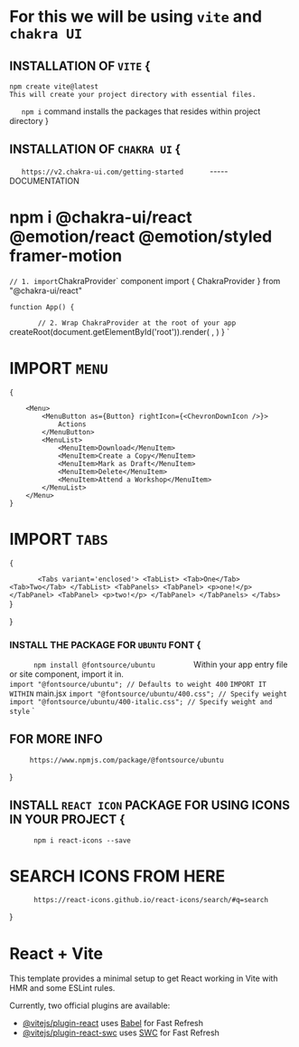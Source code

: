 # For this we will be using `vite` and `chakra UI`

## INSTALLATION OF `VITE` {
    npm create vite@latest
    This will create your project directory with essential files.

`    npm i ` command installs the packages that resides within  project directory
}

## INSTALLATION OF `CHAKRA UI` {
`    https://v2.chakra-ui.com/getting-started       `   ----- DOCUMENTATION

#    npm i @chakra-ui/react @emotion/react @emotion/styled framer-motion

`
    // 1. import `ChakraProvider` component
    import { ChakraProvider } from "@chakra-ui/react"

    function App() {
`        // 2. Wrap ChakraProvider at the root of your app `
        createRoot(document.getElementById('root')).render(
            <StrictMode>
                <ChakraProvider>
                    <App />
                </ChakraProvider>
            </StrictMode>,
        )
    }
`

#   IMPORT `MENU` 
    {
    
        <Menu>
            <MenuButton as={Button} rightIcon={<ChevronDownIcon />}>
                Actions
            </MenuButton>
            <MenuList>
                <MenuItem>Download</MenuItem>
                <MenuItem>Create a Copy</MenuItem>
                <MenuItem>Mark as Draft</MenuItem>
                <MenuItem>Delete</MenuItem>
                <MenuItem>Attend a Workshop</MenuItem>
            </MenuList>
        </Menu>
    }

#   IMPORT `TABS`
    {
`        <Tabs variant='enclosed'>
            <TabList>
                <Tab>One</Tab>
                <Tab>Two</Tab>
            </TabList>
            <TabPanels>
                <TabPanel>
                <p>one!</p>
                </TabPanel>
                <TabPanel>
                <p>two!</p>
                </TabPanel>
            </TabPanels>
        </Tabs>             `
    }

}

###     INSTALL THE PACKAGE FOR `UBUNTU` FONT {

`       npm install @fontsource/ubuntu      `
`   
    `Within your app entry file or site component, import it in.`
`    
    `import "@fontsource/ubuntu"; // Defaults to weight 400` `IMPORT IT WITHIN` main.jsx
    `import "@fontsource/ubuntu/400.css"; // Specify weight`
    `import "@fontsource/ubuntu/400-italic.css"; // Specify weight and style`
`

##     FOR MORE INFO 
`      https://www.npmjs.com/package/@fontsource/ubuntu             `

}

##      INSTALL `REACT ICON` PACKAGE FOR USING ICONS IN YOUR PROJECT {
`       npm i react-icons --save        `

#       SEARCH ICONS FROM HERE
`       https://react-icons.github.io/react-icons/search/#q=search              `

}



# React + Vite

This template provides a minimal setup to get React working in Vite with HMR and some ESLint rules.

Currently, two official plugins are available:

- [@vitejs/plugin-react](https://github.com/vitejs/vite-plugin-react/blob/main/packages/plugin-react/README.md) uses [Babel](https://babeljs.io/) for Fast Refresh
- [@vitejs/plugin-react-swc](https://github.com/vitejs/vite-plugin-react-swc) uses [SWC](https://swc.rs/) for Fast Refresh
